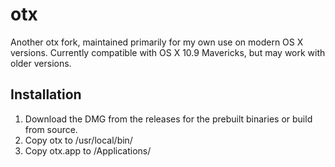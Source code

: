 otx
===
Another otx fork, maintained primarily for my own use on modern OS X versions. Currently compatible with OS X 10.9 Mavericks, but may work with older versions.

Installation
------------
1. Download the DMG from the releases for the prebuilt binaries or build from source.
2. Copy otx to /usr/local/bin/
3. Copy otx.app to /Applications/
